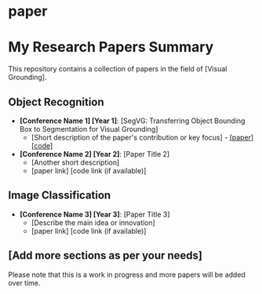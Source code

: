 # paper

# My Research Papers Summary

This repository contains a collection of papers in the field of [Visual Grounding].

## Object Recognition
- **[Conference Name 1] [Year 1]**: [SegVG: Transferring Object Bounding Box to Segmentation for Visual Grounding]
  - [Short description of the paper's contribution or key focus] - [\[paper\]](https://arxiv.org/abs/2407.03200) [\[code\]](github.com/WeitaiKang/SegVG)
- **[Conference Name 2] [Year 2]**: [Paper Title 2]
  - [Another short description]
  - [paper link] [code link (if available)]

## Image Classification
- **[Conference Name 3] [Year 3]**: [Paper Title 3]
  - [Describe the main idea or innovation]
  - [paper link] [code link (if available)]

## [Add more sections as per your needs]

Please note that this is a work in progress and more papers will be added over time.
